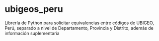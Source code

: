 # ubigeos_peru
 Librería de Python para solicitar equivalencias entre códigos de UBIGEO, Perú, separado a nivel de Departamento, Provincia y Distrito, además de información suplementaria
